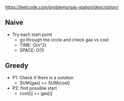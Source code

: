 https://leetcode.com/problems/gas-station/description/

## Naive

- Try each start point
    - go through the circle and check gas vs cost
    - TIME: O(n^2)
    - SPACE: O(1)

## Greedy

- P1: Check if there is a solution 
    - SUM(gas) >= SUM(cost)
- P2: find possible start
    - cost[i] >= gas[i]
